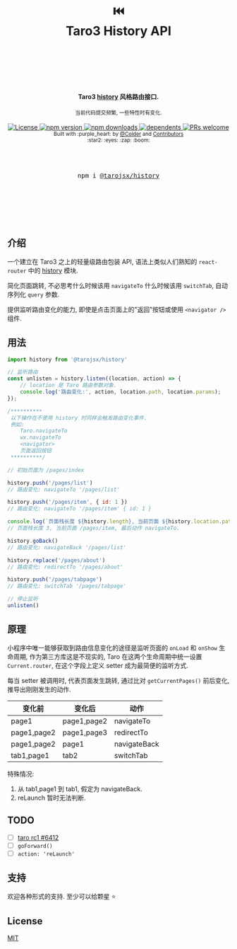 <div align="center">
    <h1>
        <br/>
        <br/>
        ⏮️
        <br />
        Taro3 History API
        <br />
        <br />
        <br />
        <br />
    </h1>
    <strong>Taro3 <a href="https://github.com/ReactTraining/history">history</a> 风格路由接口.</strong>
    <br />
    <br />
    <sub>
    当前代码提交频繁, 一些特性时有变化.
    </sub>
    <br />
    <br />
    <a href="https://github.com/tarojsx/history/blob/master/LICENSE">
        <img src="https://badgen.net/github/license/tarojsx/history" alt="License" />
    </a>
    <a href="https://www.npmjs.com/package/@tarojsx/history">
        <img src="https://badgen.net/npm/v/@tarojsx/history" alt="npm version" />
    </a>
    <a href="https://www.npmjs.com/org/tarojsx">
        <img src="https://badgen.net/npm/dt/@tarojsx/history" alt="npm downloads" />
    </a>
    <a href="https://github.com/tarojsx/history/blob/master/package.json">
        <img src="https://badgen.net/github/dependents-pkg/tarojsx/history" alt="dependents" />
    </a>
    <a href="http://makeapullrequest.com">
        <img src="https://badgen.net/badge/PRs/welcome/green" alt="PRs welcome" />
    </a>
    <br />
    <sup>
        Built with :purple_heart: by
        <a href="https://github.com/cncolder">@Colder</a> and
        <a href="https://github.com/tarojsx/ui/graphs/contributors">
            Contributors
        </a>
        <br />
        :star2: :eyes: :zap: :boom:
    </sup>
    <br />
    <br />
    <br />
    <br />
    <pre>npm i <a href="https://www.npmjs.com/@tarojsx/history">@tarojsx/history</a></pre>
    <br />
    <br />
    <br />
    <br />
    <br />
</div>

## 介绍

一个建立在 Taro3 之上的轻量级路由包装 API, 语法上类似人们熟知的 `react-router` 中的 [history](https://github.com/ReactTraining/history) 模块.

简化页面跳转, 不必思考什么时候该用 `navigateTo` 什么时候该用 `switchTab`, 自动序列化 `query` 参数.

提供监听路由变化的能力, 即使是点击页面上的"返回"按钮或使用 `<navigator />` 组件.

## 用法

```js
import history from '@tarojsx/history'

// 监听路由
const unlisten = history.listen((location, action) => {
    // location 是 Taro 路由参数对象.
    console.log('路由变化:', action, location.path, location.params);
});

/**********
 以下操作在不使用 history 时同样会触发路由变化事件.
 例如:
    Taro.navigateTo
    wx.navigateTo
    <navigator>
    页面返回按钮
 **********/

// 初始页面为 /pages/index

history.push('/pages/list')
// 路由变化: navigateTo '/pages/list'

history.push('/pages/item', { id: 1 })
// 路由变化: navigateTo '/pages/item' { id: 1 }

console.log(`页面栈长度 ${history.length}, 当前页面 ${history.location.path}, 最后动作 ${history.action}.`)
// 页面栈长度 3, 当前页面 /pages/item, 最后动作 navigateTo.

history.goBack()
// 路由变化: navigateBack '/pages/list'

history.replace('/pages/about')
// 路由变化: redirectTo '/pages/about'

history.push('/pages/tabpage')
// 路由变化: switchTab '/pages/tabpage'

// 停止监听
unlisten()
```

## 原理

小程序中唯一能够获取到路由信息变化的途径是监听页面的 `onLoad` 和 `onShow` 生命周期, 作为第三方库这是不现实的, Taro 在这两个生命周期中统一设置 `Current.router`, 在这个字段上定义 setter 成为最简便的监听方式.

每当 setter 被调用时, 代表页面发生跳转, 通过比对 `getCurrentPages()` 前后变化, 推导出刚刚发生的动作.

| 变化前      | 变化后      | 动作         |
| ----------- | ----------- | ------------ |
| page1       | page1,page2 | navigateTo   |
| page1,page2 | page1,page3 | redirectTo   |
| page1,page2 | page1       | navigateBack |
| tab1,page1  | tab2        | switchTab    |

特殊情况:
1. 从 tab1,page1 到 tab1, 假定为 navigateBack.
2. reLaunch 暂时无法判断.

## TODO

- [ ] [taro rc1 #6412](https://github.com/NervJS/taro/pull/6412)
- [ ] `goForward()`
- [ ] `action: 'reLaunch'`

## 支持

欢迎各种形式的支持. 至少可以给颗星 :star:

## License

[MIT](LICENSE)
